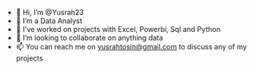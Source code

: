 - 👋 Hi, I’m @Yusrah23
- 👀 I’m a Data Analyst
- 🌱 I've worked on projects with Excel, Powerbi, Sql and Python
- 💞️ I’m looking to collaborate on anything data
- 📫 You can reach me on yusrahtosin@gmail.com to discuss any of my projects

<!---
Yusrah23/Yusrah23 is a ✨ special ✨ repository because its `README.md` (this file) appears on your GitHub profile.
You can click the Preview link to take a look at your changes.
--->
